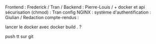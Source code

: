 Frontend : Frederick / Tran /
Backend : Pierre-Louis / + docker et api
sécurisation (chmod) : Tran
config NGINX : 
système d'authentification : Giulian / 
Redaction compte-rendus : 










lancer le docker avec docker build .   ?

push tt sur git 


